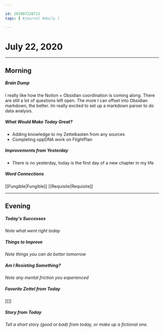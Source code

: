 ```yaml
---

id: 202007220711
tags: [ #journal #daily ]

---
```


# July 22, 2020
---
## Morning
##### Brain Dump
I really like how the Notion + Obsidian coordination is coming along. There are still a lot of questions left open. The more I can offset into Obsidian markdown, the better. Im really excited to set up a markdown parser to do data analysis.

##### What Would Make Today Great?
- Adding knowledge to my Zettelkasten from any sources
- Completing oppDNA work on FlightPlan

##### Improvements from Yesterday
- There is no yesterday, today is the first day of a new chapter in my life

##### Word Connections
[[Fungible|Fungible]]
[[Requisite|Requisite]]

---
## Evening
##### Today's Successes
*Note what went right today*

##### Things to Improve
*Note things you can do better tomorrow*

##### Am I Resisting Something?
*Note any mental friction you experienced*

##### Favorite Zettel from Today
[[]]

##### Story from Today
*Tell a short story (good or bad) from today, or make up a fictional one.*